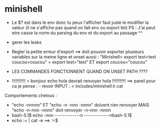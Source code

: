 # minishell

- Le $? est dans le env donc tu peux l'afficher faut juste le modifier la valeur (il ne s'affiche pas quand on fait env ou export tkt)
PS : J'ai peut etre casse la norm du parsing du env et du export au passage ^^

- gerer les leaks

- Regler la petite erreur d'export
==> doit pouvoir exporter plusieurs variables sur la meme ligne et unset aussi : "Minishell> export test=test coucou=coucou" = export test="test" ET export coucou="coucou"

- LES COMMANDES FONCTIONNENT QUAND ON UNSET PATH ????

- !!!!!!!!!!! > bonjour echo hola devrait renvoyer hola !!!!!!!!!!!
==> pareil pour ca je pense : - revoir INPUT  : < includes/minishell.h cat 

Comportements chelous :
- "echo -nnnnn" ET "echo -n -nnn -nnnn" doivent rien renvoyer MAIS "echo -n-nnn -nnnn" doit renvoyer -n-nnn -nnnn
- bash-5.1$ echo -nnn -------------n
-------------nbash-5.1$
- echo $:$= | cat -e ==> $:$=$